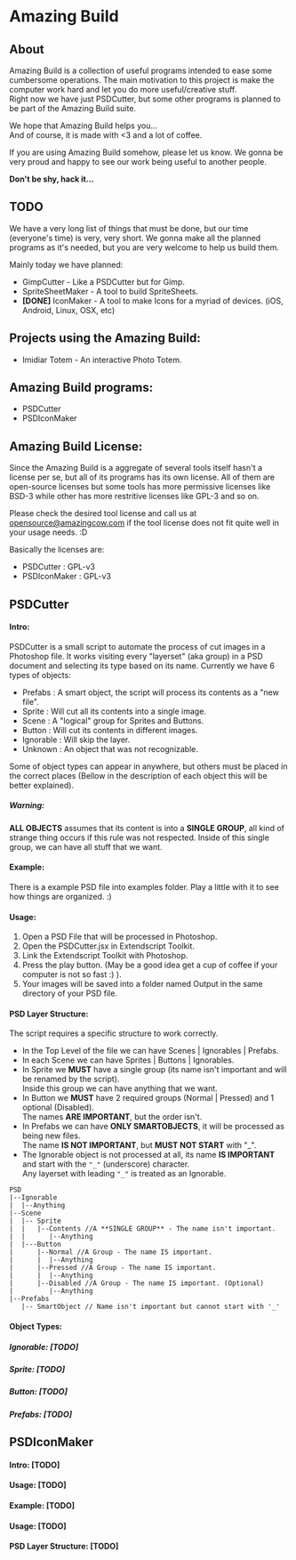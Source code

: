 # Amazing Build

## About
Amazing Build is a collection of useful programs intended to ease some cumbersome operations.
The main motivation to this project is make the computer work hard and 
let you do more useful/creative stuff.  
Right now we have just PSDCutter, but some other programs is planned to be part of
the Amazing Build suite.

We hope that Amazing Build helps you...  
And of course, it is made with <3 and a lot of coffee.

If you are using Amazing Build somehow, please let us know. We gonna be very 
proud and happy to see our work being useful to another people.  

**Don't be shy, hack it...**

## TODO
We have a very long list of things that must be done, but our time (everyone's time) 
is very, very short. We gonna make all the planned programs as it's needed, but you
are very welcome to help us build them.

Mainly today we have planned:

* GimpCutter - Like a PSDCutter but for Gimp.
* SpriteSheetMaker - A tool to build SpriteSheets. 
* **[DONE]** IconMaker - A tool to make Icons for a myriad of devices. (iOS, Android, Linux, OSX, etc)

 
## Projects using the Amazing Build:
* Imidiar Totem - An interactive Photo Totem.


## Amazing Build programs:
* PSDCutter
* PSDIconMaker

## Amazing Build License:
Since the Amazing Build is a aggregate of several tools itself hasn't a license per se, but all of its programs has its own license. All of them 
are open-source licenses but some tools has more permissive licenses like BSD-3 while other has more restritive licenses like GPL-3 and so on.

Please check the desired tool license and call us at [opensource@amazingcow.com](opensource@amazingcow.com) if the tool license does not fit quite well in your usage needs. :D

Basically the licenses are:

* PSDCutter : GPL-v3
* PSDIconMaker : GPL-v3


## PSDCutter
#### Intro:
PSDCutter is a small script to automate the process of cut images in a Photoshop file.
It works visiting every "layerset" (aka group) in a PSD document and selecting its type
based on its name.
Currently we have 6 types of objects:
* Prefabs   : A smart object, the script will process its contents as a "new file".
* Sprite    : Will cut all its contents into a single image.
* Scene     : A "logical" group for Sprites and Buttons.
* Button    : Will cut its contents in different images.
* Ignorable : Will skip the layer.
* Unknown   : An object that was not recognizable.

Some of object types can appear in anywhere, but others must be placed in the
correct places  (Bellow in the description of each object this will be better explained).

##### Warning:
**ALL OBJECTS** assumes that its content is into a **SINGLE GROUP**, all kind
of strange thing occurs if this rule was not respected. Inside of this single
group, we can have all stuff that we want.

#### Example:
There is a example PSD file into examples folder. Play a little with it
to see how things are organized. :)

#### Usage:
1. Open a PSD File that will be processed in Photoshop.
2. Open the PSDCutter.jsx in Extendscript Toolkit.
3. Link the Extendscript Toolkit with Photoshop.
4. Press the play button. (May be a good idea get a cup of coffee if your
computer is not so fast :) ).
5. Your images will be saved into a folder named Output in the same directory
of your PSD file.

#### PSD Layer Structure:
The script requires a specific structure to work correctly.

* In the Top Level of the file we can have Scenes | Ignorables | Prefabs.  
* In each Scene we can have Sprites | Buttons | Ignorables.  
* In Sprite we **MUST** have a single group (its name isn't important and will be
renamed by the script).  
Inside this group we can have anything that we want.  
* In Button we **MUST** have 2 required groups (Normal | Pressed) and 1 optional
(Disabled).  
The names **ARE IMPORTANT**, but the order isn't.  
* In Prefabs we can have **ONLY SMARTOBJECTS**, it will be processed as being new
files.  
The name **IS NOT IMPORTANT**, but **MUST NOT START** with "_".  
* The Ignorable object is not processed at all, its name **IS IMPORTANT** and
start with the ```"_"``` (underscore) character.  
Any layerset with leading
```"_"``` is treated as an Ignorable.


```
PSD
|--Ignorable
|  |--Anything
|--Scene
|  |-- Sprite
|  |   |--Contents //A **SINGLE GROUP** - The name isn't important.
|  |      |--Anything
|  |---Button
|      |--Normal //A Group - The name IS important.
|      |  |--Anything
|      |--Pressed //A Group - The name IS important.
|      |  |--Anything
|      |--Disabled //A Group - The name IS important. (Optional)
|         |--Anything
|--Prefabs
   |-- SmartObject // Name isn't important but cannot start with '_'
```

#### Object Types:
##### Ignorable: [TODO]
##### Sprite: [TODO]
##### Button: [TODO]
##### Prefabs: [TODO]

## PSDIconMaker
#### Intro: [TODO]
#### Usage: [TODO]
#### Example: [TODO]
#### Usage: [TODO]
#### PSD Layer Structure: [TODO]